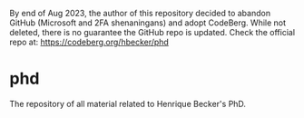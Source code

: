 By end of Aug 2023, the author of this repository decided to abandon 
GitHub (Microsoft and 2FA shenaningans) and adopt CodeBerg. While not 
deleted, there is no guarantee the GitHub repo is updated. Check the 
official repo at: https://codeberg.org/hbecker/phd

# phd
The repository of all material related to Henrique Becker's PhD.
